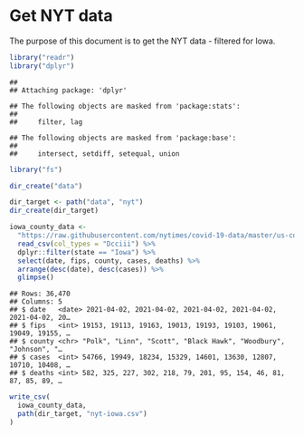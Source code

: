 Get NYT data
================

The purpose of this document is to get the NYT data - filtered for Iowa.

``` r
library("readr")
library("dplyr")
```

    ## 
    ## Attaching package: 'dplyr'

    ## The following objects are masked from 'package:stats':
    ## 
    ##     filter, lag

    ## The following objects are masked from 'package:base':
    ## 
    ##     intersect, setdiff, setequal, union

``` r
library("fs")
```

``` r
dir_create("data")

dir_target <- path("data", "nyt")
dir_create(dir_target)
```

``` r
iowa_county_data <- 
  "https://raw.githubusercontent.com/nytimes/covid-19-data/master/us-counties.csv" %>%
  read_csv(col_types = "Dcciii") %>%
  dplyr::filter(state == "Iowa") %>%
  select(date, fips, county, cases, deaths) %>%
  arrange(desc(date), desc(cases)) %>%
  glimpse()
```

    ## Rows: 36,470
    ## Columns: 5
    ## $ date   <date> 2021-04-02, 2021-04-02, 2021-04-02, 2021-04-02, 2021-04-02, 20…
    ## $ fips   <int> 19153, 19113, 19163, 19013, 19193, 19103, 19061, 19049, 19155, …
    ## $ county <chr> "Polk", "Linn", "Scott", "Black Hawk", "Woodbury", "Johnson", "…
    ## $ cases  <int> 54766, 19949, 18234, 15329, 14601, 13630, 12807, 10710, 10408, …
    ## $ deaths <int> 582, 325, 227, 302, 218, 79, 201, 95, 154, 46, 81, 87, 85, 89, …

``` r
write_csv(
  iowa_county_data,
  path(dir_target, "nyt-iowa.csv")
)
```
